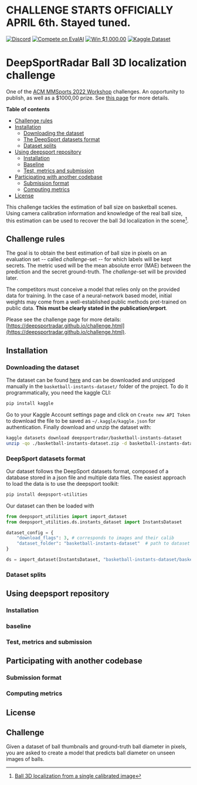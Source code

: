 # CHALLENGE STARTS OFFICIALLY APRIL 6th. Stayed tuned.


[![Discord](https://badgen.net/badge/icon/discord?icon=discord&label)](https://discord.gg/JvMQgMkpkm) [![Compete on EvalAI](https://badgen.net/badge/compete%20on/EvalAI/blue)](https://eval.ai/web/challenges/challenge-page/1685/overview) [![Win $1,000.00](https://badgen.net/badge/win/%241%2C000.00/yellow)](http://mmsports.multimedia-computing.de/mmsports2022/challenge.html) [![Kaggle Dataset](https://badgen.net/badge/kaggle/dataset/blue)](https://www.kaggle.com/datasets/deepsportradar/basketball-instants-dataset)


# DeepSportRadar Ball 3D localization challenge

One of the [ACM MMSports 2022 Workshop](http://mmsports.multimedia-computing.de/mmsports2022/index.html) challenges. An opportunity to publish, as well as a $1000,00 prize. See [this page](http://mmsports.multimedia-computing.de/mmsports2022/challenge.html) for more details.

**Table of contents**
- [Challenge rules](#challenge-rules)
- [Installation](#installation)
  - [Downloading the dataset](#downloading-the-dataset)
  - [The DeepSport datasets format](#deepsport-datasets-format)
  - [Dataset splits](#dataset-splits)
- [Using deepsport repository](#using-deepsport)
  - [Installation](#installation-1)
  - [Baseline](#baseline)
  - [Test, metrics and submission](#test-metrics-and-submission)
- [Participating with another codebase](#participating-with-another-codebase)
  - [Submission format](#submission-format)
  - [Computing metrics](#computing-metrics)
- [License](#license)

This challenge tackles the estimation of ball size on basketball scenes. Using camera calibration information and knowledge of the real ball size, this estimation can be used to recover the ball 3d localization in the scene[^1].

## Challenge rules

The goal is to obtain the best estimation of ball size in pixels on an evaluation set -- called *challenge*-set -- for which labels will be kept secrets. The metric used will be the mean absolute error (MAE) between the prediction and the secret ground-truth. The *challenge*-set will be provided later.

The competitors must conceive a model that relies only on the provided data for training. In the case of a neural-network based model, initial weights may come from a well-established public methods pret-trained on public data. **This must be clearly stated in the publication/erport**.

Please see the challenge page for more details: [https://deepsportradar.github.io/challenge.html](https://deepsportradar.github.io/challenge.html).

## Installation

### Downloading the dataset

The dataset can be found [here](https://www.kaggle.com/datasets/deepsportradar/basketball-instants-dataset) and can be downloaded and unzipped manually in the `basketball-instants-dataset/` folder of the project. To do it programmatically, you need the kaggle CLI:

```bash
pip install kaggle
```

Go to your Kaggle Account settings page and click on `Create new API Token` to download the file to be saved as `~/.kaggle/kaggle.json` for authentication. Finally download and unzip the dataset with:

```bash
kaggle datasets download deepsportradar/basketball-instants-dataset
unzip -qo ./basketball-instants-dataset.zip -d basketball-instants-dataset
```

### DeepSport datasets format

Our dataset follows the DeepSport datasets format, composed of a database stored in a json file and multiple data files. The easiest approach to load the data is to use the deepsport toolkit:
```bash
pip install deepsport-utilities
```

Our dataset can then be loaded with
```python
from deepsport_utilities import import_dataset
from deepsport_utilities.ds.instants_dataset import InstantsDataset

dataset_config = {
    "download_flags": 3, # corresponds to images and their calib
    "dataset_folder": "basketball-instants-dataset"  # path to dataset files
}

ds = import_dataset(InstantsDataset, "basketball-instants-dataset/basketball-instants-dataset.json", **dataset_config)
```

### Dataset splits



## Using deepsport repository

### Installation

### baseline
### Test, metrics and submission

## Participating with another codebase

### Submission format
### Computing metrics

## License




## Challenge
Given a dataset of ball thumbnails and ground-truth ball diameter in pixels, you are asked to create a model that predicts ball diameter on unseen images of balls.


[^1]: [Ball 3D localization from a single calibrated image](https://arxiv.org/abs/2204.00003)
